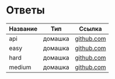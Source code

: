 # Ответы

| Название | Тип     | Ссылка                                                                                       |
|----------|---------|----------------------------------------------------------------------------------------------|
| api      | домашка | [github.com](https://github.com/Hellowich/fastapi-homework/tree/main)                        |
| easy     | домашка | [github.com](https://github.com/Hellowich/jusan-git/tree/main/python-code/easy)              |
| hard     | домашка | [github.com](https://github.com/Hellowich/jusan-git/tree/main/python-code/hard)              |
| medium   | домашка | [github.com](https://github.com/Hellowich/jusan-git/tree/main/python-code/medium)            |

